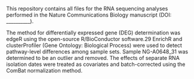 This repository contains all files for the RNA sequencing analyses performed in the Nature Communications Biology manuscript (DOI: __________).

The method for differentially expressed gene (DEG) determination was edgeR using the open-source R/BioConductor software.29 EnrichR and clusterProfiler (Gene Ontology: Biological Process) were used to detect pathway-level differences among sample sets.
Sample NG-A0648_31 was determined to be an outlier and removed. 
The effects of separate RNA isolation dates were treated as covariates and batch-corrected using the ComBat normalization method.
